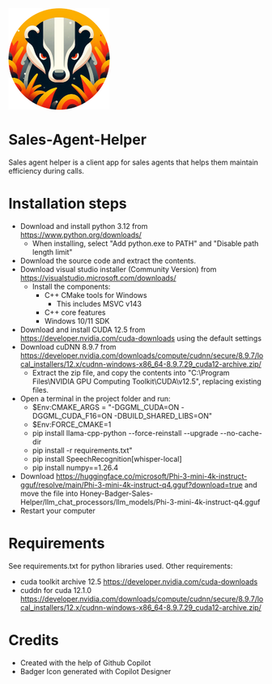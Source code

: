 <img src="images/HoneyBadgerIcon.png" alt="drawing" width="200"/>

# Sales-Agent-Helper
Sales agent helper is a client app for sales agents that helps them maintain efficiency during calls.

# Installation steps
- Download and install python 3.12 from https://www.python.org/downloads/
    - When installing, select "Add python.exe to PATH" and "Disable path length limit"
- Download the source code and extract the contents.
- Download visual studio installer (Community Version) from https://visualstudio.microsoft.com/downloads/
    - Install the components:
        - C++ CMake tools for Windows
            - This includes MSVC v143
        - C++ core features
        - Windows 10/11 SDK
- Download and install CUDA 12.5 from https://developer.nvidia.com/cuda-downloads using the default settings
- Download cuDNN 8.9.7 from https://developer.nvidia.com/downloads/compute/cudnn/secure/8.9.7/local_installers/12.x/cudnn-windows-x86_64-8.9.7.29_cuda12-archive.zip/
    - Extract the zip file, and copy the contents into "C:\Program Files\NVIDIA GPU Computing Toolkit\CUDA\v12.5", replacing existing files.
- Open a terminal in the project folder and run:
    - $Env:CMAKE_ARGS = "-DGGML_CUDA=ON -DGGML_CUDA_F16=ON -DBUILD_SHARED_LIBS=ON"
    - $Env:FORCE_CMAKE=1
    - pip install llama-cpp-python --force-reinstall --upgrade --no-cache-dir
    - pip install -r requirements.txt"
    - pip install SpeechRecognition[whisper-local]
    - pip install numpy==1.26.4
- Download https://huggingface.co/microsoft/Phi-3-mini-4k-instruct-gguf/resolve/main/Phi-3-mini-4k-instruct-q4.gguf?download=true and move the file into Honey-Badger-Sales-Helper/llm_chat_processors/llm_models/Phi-3-mini-4k-instruct-q4.gguf
- Restart your computer



# Requirements
See requirements.txt for python libraries used.
Other requirements:
- cuda toolkit archive 12.5
https://developer.nvidia.com/cuda-downloads
- cuddn for cuda 12.1.0
https://developer.nvidia.com/downloads/compute/cudnn/secure/8.9.7/local_installers/12.x/cudnn-windows-x86_64-8.9.7.29_cuda12-archive.zip/

# Credits
- Created with the help of Github Copilot
- Badger Icon generated with Copilot Designer